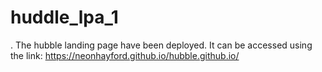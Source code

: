 # huddle_lpa_1
. The hubble landing page have been deployed. It can be accessed using the link: https://neonhayford.github.io/hubble.github.io/
